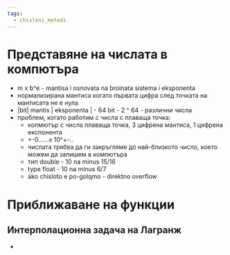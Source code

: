 ```yaml
---
tags:
  - chisleni_metodi
---
```


# Представяне на числата в компютъра
- m x b^e - mantisa i osnovata na broinata sistema i eksponenta
- нормализирана мантиса когато първата цифра след точката на мантисата не е нула
- |bit|          mantis            |             eksponenta            | - 64 bit - 2 ^ 64 - различни числа
- проблем, когато работим  с числа с плаваща точка:
    - копмютър с числа плаваща точка, 3 цифрена мантиса, 1 цифрена експонента
    - +-0......х 10^+-..
    - числата трябва да ги закръгляме до най-близкото число, което можем да запишем в компютъра
    - тип double - 10 na minus 15/16
    - type float - 10 na minus 6/7
    - ako chisloto e po-golqmo - direktno overflow

# Приближаване на функции
## Интерполационна задача на Лагранж
- 